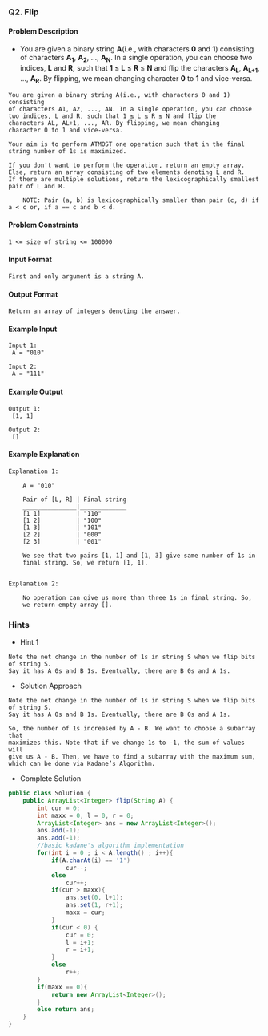 ### Q2. Flip
#### Problem Description

* <p>You are given a binary string <strong>A</strong>(i.e., with characters <strong>0</strong> and <strong>1</strong>) consisting of characters <strong>A<sub>1</sub></strong>, <strong>A<sub>2</sub></strong>, ..., <strong>A<sub>N</sub></strong>. In a single operation, you can choose two indices, <strong>L</strong> and <strong>R,</strong> such that <strong>1</strong> ≤ <strong>L</strong> ≤ <strong>R</strong> ≤ <strong>N</strong> and flip the characters <strong>A<sub>L</sub></strong>, <strong>A<sub>L+1</sub></strong>, ..., <strong>A<sub>R</sub></strong>. By flipping, we mean changing character <strong>0</strong> to <strong>1</strong> and vice-versa.</p>

```text
You are given a binary string A(i.e., with characters 0 and 1) consisting 
of characters A1, A2, ..., AN. In a single operation, you can choose 
two indices, L and R, such that 1 ≤ L ≤ R ≤ N and flip the 
characters AL, AL+1, ..., AR. By flipping, we mean changing 
character 0 to 1 and vice-versa.

Your aim is to perform ATMOST one operation such that in the final 
string number of 1s is maximized.

If you don't want to perform the operation, return an empty array. 
Else, return an array consisting of two elements denoting L and R. 
If there are multiple solutions, return the lexicographically smallest pair of L and R.

    NOTE: Pair (a, b) is lexicographically smaller than pair (c, d) if a < c or, if a == c and b < d.
```
#### Problem Constraints
```text
1 <= size of string <= 100000
```
#### Input Format
```text
First and only argument is a string A.
```
#### Output Format
```text
Return an array of integers denoting the answer.
```
#### Example Input
```text
Input 1:
 A = "010"

Input 2:
 A = "111"
```
#### Example Output
```text
Output 1:
 [1, 1]

Output 2:
 []
```
#### Example Explanation
```text
Explanation 1:

    A = "010"

    Pair of [L, R] | Final string
    _______________|_____________
    [1 1]          | "110"
    [1 2]          | "100"
    [1 3]          | "101"
    [2 2]          | "000"
    [2 3]          | "001"

    We see that two pairs [1, 1] and [1, 3] give same number of 1s in 
    final string. So, we return [1, 1].


Explanation 2:

    No operation can give us more than three 1s in final string. So, 
    we return empty array [].
```
### Hints
* Hint 1
```text
Note the net change in the number of 1s in string S when we flip bits of string S.
Say it has A 0s and B 1s. Eventually, there are B 0s and A 1s.
```
* Solution Approach
```text
Note the net change in the number of 1s in string S when we flip bits of string S.
Say it has A 0s and B 1s. Eventually, there are B 0s and A 1s.

So, the number of 1s increased by A - B. We want to choose a subarray that 
maximizes this. Note that if we change 1s to -1, the sum of values will 
give us A - B. Then, we have to find a subarray with the maximum sum, 
which can be done via Kadane’s Algorithm.
```
* Complete Solution
```java
public class Solution {
    public ArrayList<Integer> flip(String A) {
        int cur = 0;
        int maxx = 0, l = 0, r = 0;
        ArrayList<Integer> ans = new ArrayList<Integer>();
        ans.add(-1);
        ans.add(-1);
        //basic kadane's algorithm implementation
        for(int i = 0 ; i < A.length() ; i++){
            if(A.charAt(i) == '1')
                cur--;
            else 
                cur++;
            if(cur > maxx){   
                ans.set(0, l+1);
                ans.set(1, r+1);
                maxx = cur;
            }
            if(cur < 0) {
                cur = 0;
                l = i+1;
                r = i+1;
            }
            else 
                r++;
        }
        if(maxx == 0){
            return new ArrayList<Integer>();
        }
        else return ans;
    }
}
```

